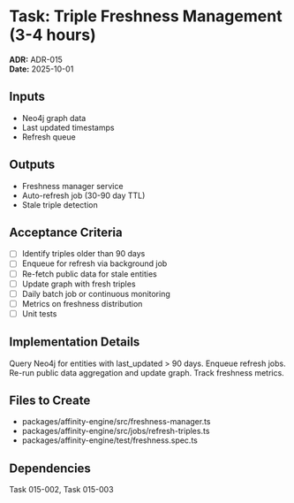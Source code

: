 # Task: Triple Freshness Management (3-4 hours)
**ADR:** ADR-015  
**Date:** 2025-10-01

## Inputs
- Neo4j graph data
- Last updated timestamps
- Refresh queue

## Outputs
- Freshness manager service
- Auto-refresh job (30-90 day TTL)
- Stale triple detection

## Acceptance Criteria
- [ ] Identify triples older than 90 days
- [ ] Enqueue for refresh via background job
- [ ] Re-fetch public data for stale entities
- [ ] Update graph with fresh triples
- [ ] Daily batch job or continuous monitoring
- [ ] Metrics on freshness distribution
- [ ] Unit tests

## Implementation Details
Query Neo4j for entities with last_updated > 90 days. Enqueue refresh jobs. Re-run public data aggregation and update graph. Track freshness metrics.

## Files to Create
- packages/affinity-engine/src/freshness-manager.ts
- packages/affinity-engine/src/jobs/refresh-triples.ts
- packages/affinity-engine/test/freshness.spec.ts

## Dependencies
Task 015-002, Task 015-003